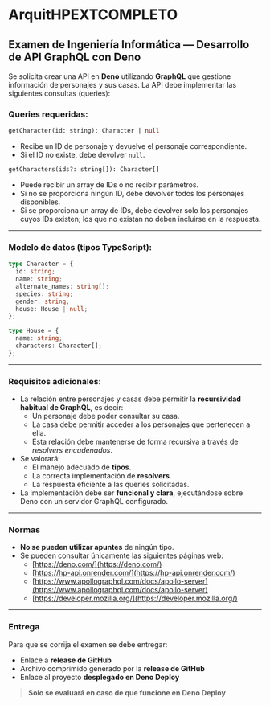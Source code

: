 ﻿# ArquitHPEXTCOMPLETO

 ## Examen de Ingeniería Informática — Desarrollo de API GraphQL con Deno

Se solicita crear una API en **Deno** utilizando **GraphQL** que gestione información de personajes y sus casas. La API debe implementar las siguientes consultas (queries):

### Queries requeridas:

```graphql
getCharacter(id: string): Character | null
```

- Recibe un ID de personaje y devuelve el personaje correspondiente.
- Si el ID no existe, debe devolver `null`.

```graphql
getCharacters(ids?: string[]): Character[]
```

- Puede recibir un array de IDs o no recibir parámetros.
- Si no se proporciona ningún ID, debe devolver todos los personajes disponibles.
- Si se proporciona un array de IDs, debe devolver solo los personajes cuyos IDs existen; los que no existan no deben incluirse en la respuesta.

---

### Modelo de datos (tipos TypeScript):

```typescript
type Character = {
  id: string;
  name: string;
  alternate_names: string[];
  species: string;
  gender: string;
  house: House | null;
};

type House = {
  name: string;
  characters: Character[];
};
```

---

### Requisitos adicionales:

- La relación entre personajes y casas debe permitir la **recursividad habitual de GraphQL**, es decir:
  - Un personaje debe poder consultar su casa.
  - La casa debe permitir acceder a los personajes que pertenecen a ella.
  - Esta relación debe mantenerse de forma recursiva a través de *resolvers encadenados*.
- Se valorará:
  - El manejo adecuado de **tipos**.
  - La correcta implementación de **resolvers**.
  - La respuesta eficiente a las queries solicitadas.
- La implementación debe ser **funcional y clara**, ejecutándose sobre Deno con un servidor GraphQL configurado.

---

### Normas

- **No se pueden utilizar apuntes** de ningún tipo.
- Se pueden consultar únicamente las siguientes páginas web:
  - [https://deno.com/](https://deno.com/)
  - [https://hp-api.onrender.com/](https://hp-api.onrender.com/)
  - [https://www.apollographql.com/docs/apollo-server](https://www.apollographql.com/docs/apollo-server)
  - [https://developer.mozilla.org/](https://developer.mozilla.org/)

---

### Entrega

Para que se corrija el examen se debe entregar:

- Enlace a **release de GitHub**
- Archivo comprimido generado por la **release de GitHub**
- Enlace al proyecto **desplegado en Deno Deploy**

> **Solo se evaluará en caso de que funcione en Deno Deploy**

